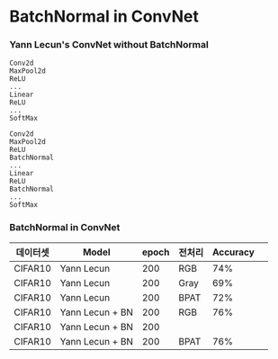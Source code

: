 # BatchNormal in ConvNet

### Yann Lecun's ConvNet without BatchNormal

```
Conv2d
MaxPool2d
ReLU
...
Linear
ReLU
...
SoftMax
```





```
Conv2d
MaxPool2d
ReLU
BatchNormal
...
Linear
ReLU
BatchNormal
...
SoftMax
```

### BatchNormal in ConvNet

| 데이터셋 | Model           | epoch | 전처리 | Accuracy |      |
| -------- | --------------- | ----- | ------ | -------- | ---- |
| CIFAR10  | Yann Lecun      | 200   | RGB    | 74%      |      |
| CIFAR10  | Yann Lecun      | 200   | Gray   | 69%      |      |
| CIFAR10  | Yann Lecun      | 200   | BPAT   | 72%      |      |
| CIFAR10  | Yann Lecun + BN | 200   | RGB    | 76%      |      |
| CIFAR10  | Yann Lecun + BN | 200   |        |          |      |
| CIFAR10  | Yann Lecun + BN | 200   | BPAT   | 76%      |      |

